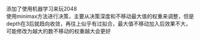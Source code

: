 添加了使用机器学习来玩2048  
使用minimax方法进行决策，主要从决策深度和不移动最大值的权重来调整，但是depth在3后就趋向收敛，再往上似乎有过拟合，最大值不移动加入后效果不大，可能修改为越大的数不移动的权重越大会更好